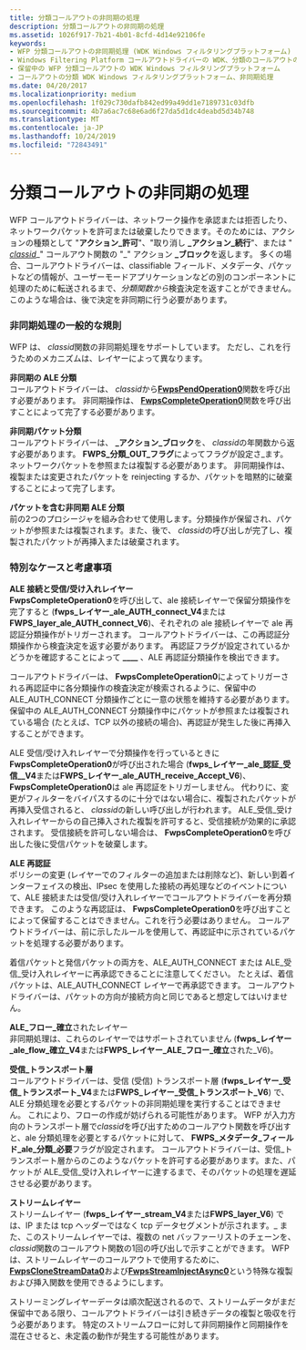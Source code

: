```yaml
---
title: 分類コールアウトの非同期の処理
description: 分類コールアウトの非同期の処理
ms.assetid: 1026f917-7b21-4b01-8cfd-4d14e92106fe
keywords:
- WFP 分類コールアウトの非同期処理 (WDK Windows フィルタリングプラットフォーム)
- Windows Filtering Platform コールアウトドライバーの WDK、分類のコールアウトの非同期処理
- 保留中の WFP 分類コールアウトの WDK Windows フィルタリングプラットフォーム
- コールアウトの分類 WDK Windows フィルタリングプラットフォーム、非同期処理
ms.date: 04/20/2017
ms.localizationpriority: medium
ms.openlocfilehash: 1f029c730dafb842ed99a49dd1e7189731c03dfb
ms.sourcegitcommit: 4b7a6ac7c68e6ad6f27da5d1dc4deabd5d34b748
ms.translationtype: MT
ms.contentlocale: ja-JP
ms.lasthandoff: 10/24/2019
ms.locfileid: "72843491"
---
```

# <a name="processing-classify-callouts-asynchronously"></a>分類コールアウトの非同期の処理


WFP コールアウトドライバーは、ネットワーク操作を承認または拒否したり、ネットワークパケットを許可または破棄したりできます。そのためには、アクションの種類として "**アクション\_許可**"、"取り消し **\_アクション\_続行**"、または " [*classid*](https://docs.microsoft.com/windows-hardware/drivers/ddi/fwpsk/nc-fwpsk-fwps_callout_classify_fn0)\_" コールアウト関数の "\_" アクション **\_ブロック**を返します。 多くの場合、コールアウトドライバーは、classifiable フィールド、メタデータ、パケットなどの情報が、ユーザーモードアプリケーションなどの別のコンポーネントに処理のために転送されるまで、*分類関数から*検査決定を返すことができません。 このような場合は、後で決定を非同期に行う必要があります。

### <a name="general-rules-for-asynchronous-processing"></a>非同期処理の一般的な規則

WFP は、 *classid*関数の非同期処理をサポートしています。 ただし、これを行うためのメカニズムは、レイヤーによって異なります。

<a href="" id="asynchronous-ale-classify-------"></a>**非同期の ALE 分類**   
コールアウトドライバーは、 *classid*から[**FwpsPendOperation0**](https://docs.microsoft.com/windows-hardware/drivers/ddi/fwpsk/nf-fwpsk-fwpspendoperation0)関数を呼び出す必要があります。 非同期操作は、 [**FwpsCompleteOperation0**](https://docs.microsoft.com/windows-hardware/drivers/ddi/fwpsk/nf-fwpsk-fwpscompleteoperation0)関数を呼び出すことによって完了する必要があります。

<a href="" id="asynchronous-packet-classify-------"></a>**非同期パケット分類**   
コールアウトドライバーは、 **\_アクション\_ブロック**を、 *classid*の年関数から返す必要があります。 **FWPS\_分類\_OUT\_フラグ**によってフラグが設定さ\_ます。 ネットワークパケットを参照または複製する必要があります。 非同期操作は、複製または変更されたパケットを reinjecting するか、パケットを暗黙的に破棄することによって完了します。

<a href="" id="asynchronous-ale-classify-that-includes-packets-------"></a>**パケットを含む非同期 ALE 分類**   
前の2つのプロシージャを組み合わせて使用します。分類操作が保留され、パケットが参照または複製されます。また、後で、 *classid*の呼び出しが完了し、複製されたパケットが再挿入または破棄されます。

### <a name="special-cases-and-considerations"></a>特別なケースと考慮事項

<a href="" id="ale-connect-vs--receive-accept-layers-------"></a>**ALE 接続と受信/受け入れレイヤー**   
**FwpsCompleteOperation0**を呼び出して、ale 接続レイヤーで保留分類操作を完了すると (**fwps\_レイヤー\_ale\_AUTH\_connect\_V4**または**FWPS\_layer\_ale\_AUTH\_connect\_V6**)、それぞれの ale 接続レイヤーで ale 再認証分類操作がトリガーされます。 コールアウトドライバーは、この再認証分類操作から検査決定を返す必要があります。 再認証フラグが設定されているかどうかを確認することによって **\_\_\_\_** 、ALE 再認証分類操作を検出できます。

コールアウトドライバーは、 **FwpsCompleteOperation0**によってトリガーされる再認証中に各分類操作の検査決定が検索されるように、保留中の ALE\_AUTH\_CONNECT 分類操作ごとに一意の状態を維持する必要があります。 保留中の ALE\_AUTH\_CONNECT 分類操作中にパケットが参照または複製されている場合 (たとえば、TCP 以外の接続の場合)、再認証が発生した後に再挿入することができます。

ALE 受信/受け入れレイヤーで分類操作を行っているときに**FwpsCompleteOperation0**が呼び出された場合 (**fwps\_レイヤー\_ale\_認証\_受信\_\_V4**または**FWPS\_レイヤー\_ale\_AUTH\_receive\_Accept\_V6**)、 **FwpsCompleteOperation0**は ale 再認証をトリガーしません。 代わりに、変更がフィルターをバイパスするのに十分ではない場合に、複製されたパケットが再挿入受信されると、 *classid*の新しい呼び出しが行われます。 ALE\_受信\_受け入れレイヤーからの自己挿入された複製を許可すると、受信接続が効果的に承認されます。 受信接続を許可しない場合は、 **FwpsCompleteOperation0**を呼び出した後に受信パケットを破棄します。

<a href="" id="ale-reauthorization-------"></a>**ALE 再認証**   
ポリシーの変更 (レイヤーでのフィルターの追加または削除など)、新しい到着インターフェイスの検出、IPsec を使用した接続の再処理などのイベントについて、ALE 接続または受信/受け入れレイヤーでコールアウトドライバーを再分類できます。 このような再認証は、 **FwpsCompleteOperation0**を呼び出すことによって保留することはできません。これを行う必要はありません。 コールアウトドライバーは、前に示したルールを使用して、再認証中に示されているパケットを処理する必要があります。

着信パケットと発信パケットの両方を、ALE\_AUTH\_CONNECT または ALE\_受信\_受け入れレイヤーに再承認できることに注意してください。 たとえば、着信パケットは、ALE\_AUTH\_CONNECT レイヤーで再承認できます。 コールアウトドライバーは、パケットの方向が接続方向と同じであると想定してはいけません。

<a href="" id="ale-flow-established-layers-------"></a>**ALE\_フロー\_確立**されたレイヤー   
非同期処理は、これらのレイヤーではサポートされていません (**fwps\_レイヤー\_ale\_flow\_確立\_V4**または**FWPS\_レイヤー\_ALE\_フロー\_確立**された\_V6)。

<a href="" id="inbound-transport-layers-------"></a>**受信\_トランスポート層**   
コールアウトドライバーは、受信 (受信) トランスポート層 (**fwps\_レイヤー\_受信\_トランスポート\_V4**または**FWPS\_レイヤー\_受信\_トランスポート\_V6**) で、ALE 分類処理を必要とするパケットの非同期処理を実行することはできません。 これにより、フローの作成が妨げられる可能性があります。 WFP が入力方向のトランスポート層で*classid*を呼び出すためのコールアウト関数を呼び出すと、ale 分類処理を必要とするパケットに対して、 **FWPS\_メタデータ\_フィールド\_ale\_分類\_必要**フラグが設定されます。 コールアウトドライバーは、受信\_トランスポート層からのこのようなパケットを許可する必要があります。また、パケットが ALE\_受信\_受け入れレイヤーに達するまで、そのパケットの処理を遅延させる必要があります。

<a href="" id="stream-layers-------"></a>**ストリームレイヤー**   
ストリームレイヤー (**fwps\_レイヤー\_stream\_V4**または**FWPS\_layer\_V6**) では、IP または tcp ヘッダーではなく tcp データセグメントが示されます。\_ また、このストリームレイヤーでは、複数の net バッファーリストのチェーンを、 *classid*関数のコールアウト関数の1回の呼び出しで示すことができます。 WFP は、ストリームレイヤーのコールアウトで使用するために、 [**FwpsCloneStreamData0**](https://docs.microsoft.com/windows-hardware/drivers/ddi/fwpsk/nf-fwpsk-fwpsclonestreamdata0)および[**FwpsStreamInjectAsync0**](https://docs.microsoft.com/windows-hardware/drivers/ddi/fwpsk/nf-fwpsk-fwpsstreaminjectasync0)という特殊な複製および挿入関数を使用できるようにします。

ストリーミングレイヤーデータは順次配送されるので、ストリームデータがまだ保留中である限り、コールアウトドライバーは引き続きデータの複製と吸収を行う必要があります。 特定のストリームフローに対して非同期操作と同期操作を混在させると、未定義の動作が発生する可能性があります。

 

 





